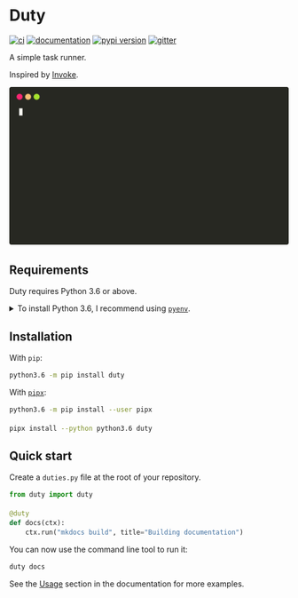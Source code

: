 # Duty

[![ci](https://github.com/pawamoy/duty/workflows/ci/badge.svg)](https://github.com/pawamoy/duty/actions?query=workflow%3Aci)
[![documentation](https://img.shields.io/badge/docs-mkdocs%20material-blue.svg?style=flat)](https://pawamoy.github.io/duty/)
[![pypi version](https://img.shields.io/pypi/v/duty.svg)](https://pypi.org/project/duty/)
[![gitter](https://badges.gitter.im/join%20chat.svg)](https://gitter.im/duty/community)

A simple task runner.

Inspired by [Invoke](https://github.com/pyinvoke/invoke).

![demo](demo.svg)

## Requirements

Duty requires Python 3.6 or above.

<details>
<summary>To install Python 3.6, I recommend using <a href="https://github.com/pyenv/pyenv"><code>pyenv</code></a>.</summary>

```bash
# install pyenv
git clone https://github.com/pyenv/pyenv ~/.pyenv

# setup pyenv (you should also put these three lines in .bashrc or similar)
export PATH="${HOME}/.pyenv/bin:${PATH}"
export PYENV_ROOT="${HOME}/.pyenv"
eval "$(pyenv init -)"

# install Python 3.6
pyenv install 3.6.12

# make it available globally
pyenv global system 3.6.12
```
</details>

## Installation

With `pip`:
```bash
python3.6 -m pip install duty
```

With [`pipx`](https://github.com/pipxproject/pipx):
```bash
python3.6 -m pip install --user pipx

pipx install --python python3.6 duty
```

## Quick start

Create a `duties.py` file at the root of your repository.

```python
from duty import duty

@duty
def docs(ctx):
    ctx.run("mkdocs build", title="Building documentation")
```

You can now use the command line tool to run it:

```bash
duty docs
```

See the [Usage](https://pawamoy.github.io/duty/usage)
section in the documentation for more examples.

